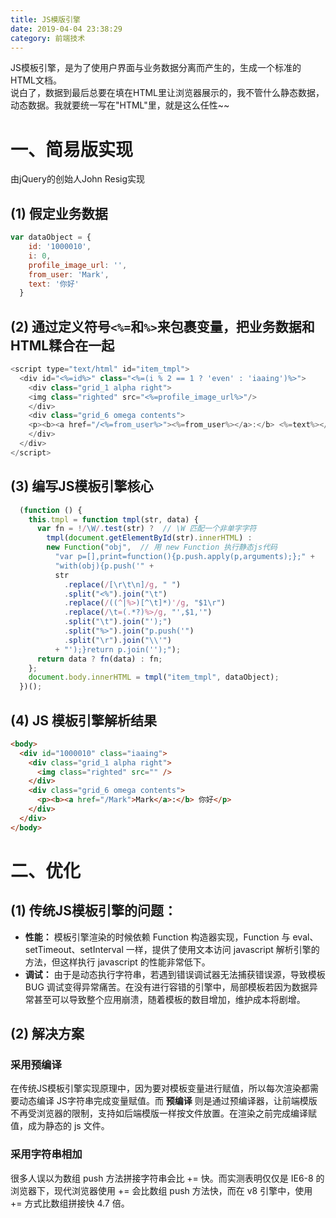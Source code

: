 ```yaml
---
title: JS模版引擎
date: 2019-04-04 23:38:29
category: 前端技术
---
```


JS模板引擎，是为了使用户界面与业务数据分离而产生的，生成一个标准的HTML文档。  
说白了，数据到最后总要在填在HTML里让浏览器展示的，我不管什么静态数据，动态数据。我就要统一写在"HTML"里，就是这么任性~~
<!--more-->


# 一、简易版实现
由jQuery的创始人John Resig实现
## (1) 假定业务数据
```js
var dataObject = {
    id: '1000010',
    i: 0,
    profile_image_url: '',
    from_user: 'Mark',
    text: '你好'
  }
```
## (2) 通过定义符号`<%=`和`%>`来包裹变量，把业务数据和HTML糅合在一起
```js
<script type="text/html" id="item_tmpl">
  <div id="<%=id%>" class="<%=(i % 2 == 1 ? 'even' : 'iaaing')%>">
    <div class="grid_1 alpha right">
    <img class="righted" src="<%=profile_image_url%>"/>
    </div>
    <div class="grid_6 omega contents">
    <p><b><a href="/<%=from_user%>"><%=from_user%></a>:</b> <%=text%></p>
    </div>
  </div>
</script>
```
## (3) 编写JS模板引擎核心
```js
  (function () {
    this.tmpl = function tmpl(str, data) {
      var fn = !/\W/.test(str) ?  // \W 匹配一个非单字字符
        tmpl(document.getElementById(str).innerHTML) :
        new Function("obj",  // 用 new Function 执行静态js代码
          "var p=[],print=function(){p.push.apply(p,arguments);};" +
          "with(obj){p.push('" +
          str
            .replace(/[\r\t\n]/g, " ")
            .split("<%").join("\t") 
            .replace(/((^|%>)[^\t]*)'/g, "$1\r")
            .replace(/\t=(.*?)%>/g, "',$1,'")
            .split("\t").join("');")
            .split("%>").join("p.push('") 
            .split("\r").join("\\'")
          + "');}return p.join('');");
      return data ? fn(data) : fn;
    };
    document.body.innerHTML = tmpl("item_tmpl", dataObject);
  })();
```
## (4) JS 模板引擎解析结果
```html
<body>
  <div id="1000010" class="iaaing">
    <div class="grid_1 alpha right">
      <img class="righted" src="" />
    </div>
    <div class="grid_6 omega contents">
      <p><b><a href="/Mark">Mark</a>:</b> 你好</p>
    </div>
  </div>
</body>
```

# 二、优化

## (1) 传统JS模板引擎的问题：
- **性能：** 模板引擎渲染的时候依赖 Function 构造器实现，Function 与 eval、setTimeout、setInterval 一样，提供了使用文本访问 javascript 解析引擎的方法，但这样执行 javascript 的性能非常低下。
- **调试：** 由于是动态执行字符串，若遇到错误调试器无法捕获错误源，导致模板 BUG 调试变得异常痛苦。在没有进行容错的引擎中，局部模板若因为数据异常甚至可以导致整个应用崩溃，随着模板的数目增加，维护成本将剧增。

## (2) 解决方案

### 采用预编译
在传统JS模板引擎实现原理中，因为要对模板变量进行赋值，所以每次渲染都需要动态编译 JS字符串完成变量赋值。而 **预编译** 则是通过预编译器，让前端模版不再受浏览器的限制，支持如后端模版一样按文件放置。在渲染之前完成编译赋值，成为静态的 js ⽂件。
### 采用字符串相加
很多人误以为数组 push 方法拼接字符串会比 += 快。而实测表明仅仅是 IE6-8 的浏览器下，现代浏览器使用 += 会比数组 push 方法快，而在 v8 引擎中，使用 += 方式比数组拼接快 4.7 倍。